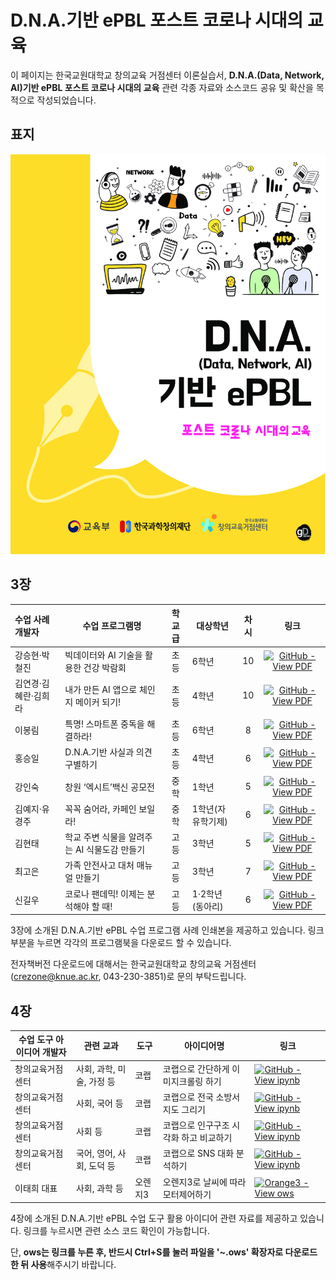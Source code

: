 # D.N.A.기반 ePBL 포스트 코로나 시대의 교육

이 페이지는 한국교원대학교 창의교육 거점센터 이론실습서, **D.N.A.(Data, Network, AI)기반 ePBL 포스트 코로나 시대의 교육** 관련 각종 자료와 소스코드 공유 및 확산을 목적으로 작성되었습니다.





## 표지

![이론서표지.png](https://github.com/anespart1/crezone_ebooks/blob/main/%EC%9D%B4%EB%A1%A0%EC%84%9C%ED%91%9C%EC%A7%80.png?raw=true)





## 3장

| 수업 사례 개발자     | 수업 프로그램명                              | 학교급 | 대상학년          | 차시 |                             링크                             |
| :------------------- | -------------------------------------------- | :----: | ----------------- | :--: | :----------------------------------------------------------: |
| 강승현·박철진        | 빅데이터와 AI 기술을 활용한 건강 박람회      |  초등  | 6학년             |  10  | [![GitHub - View PDF](https://img.shields.io/static/v1?label=GitHub&message=View+PDF&color=blue&logo=github)](https://github.com/anespart1/crezone_ebooks/blob/main/%EB%B9%85%EB%8D%B0%EC%9D%B4%ED%84%B0%EC%99%80AI%EA%B8%B0%EC%88%A0%EC%9D%84%ED%99%9C%EC%9A%A9%ED%95%9C%EA%B1%B4%EA%B0%95%EB%B0%95%EB%9E%8C%ED%9A%8C.pdf "빅데이터와 AI 기술을 활용한 건강 박람회") |
| 김연경·김혜란·김희라 | 내가 만든 AI 앱으로 체인지 메이커 되기!      |  초등  | 4학년             |  10  | [![GitHub - View PDF](https://img.shields.io/static/v1?label=GitHub&message=View+PDF&color=blue&logo=github)](https://github.com/anespart1/crezone_ebooks/blob/main/%EB%82%B4%EA%B0%80%EB%A7%8C%EB%93%A0%EC%84%A0%ED%95%9CAI%EC%95%B1%EC%9C%BC%EB%A1%9C%EC%B2%B4%EC%9D%B8%EC%A7%80%EB%A9%94%EC%9D%B4%EC%BB%A4%EB%90%98%EA%B8%B0!.pdf "내가 만든 AI 앱으로 체인지 메이커 되기!") |
| 이봉림               | 특명! 스마트폰 중독을 해결하라!              |  초등  | 6학년             |  8   | [![GitHub - View PDF](https://img.shields.io/static/v1?label=GitHub&message=View+PDF&color=blue&logo=github)](https://github.com/anespart1/crezone_ebooks/blob/main/%ED%8A%B9%EB%AA%85!%20%EC%8A%A4%EB%A7%88%ED%8A%B8%ED%8F%B0%20%EC%A4%91%EB%8F%85%EC%9D%84%20%ED%95%B4%EA%B2%B0%ED%95%98%EB%9D%BC!.pdf "특명! 스마트폰 중독을 해결하라!") |
| 홍승일               | D.N.A.기반 사실과 의견 구별하기              |  초등  | 4학년             |  6   | [![GitHub - View PDF](https://img.shields.io/static/v1?label=GitHub&message=View+PDF&color=blue&logo=github)](https://github.com/anespart1/crezone_ebooks/blob/main/DNA%EA%B8%B0%EB%B0%98%EC%82%AC%EC%8B%A4%EA%B3%BC%EC%9D%98%EA%B2%AC%EA%B5%AC%EB%B3%84%ED%95%98%EA%B8%B0.pdf "D.N.A.기반 사실과 의견 구별하기") |
| 강인숙               | 창원 ‘엑시트’백신 공모전                     |  중학  | 1학년             |  5   | [![GitHub - View PDF](https://img.shields.io/static/v1?label=GitHub&message=View+PDF&color=green&logo=github)](https://github.com/anespart1/crezone_ebooks/blob/main/%EC%B0%BD%EC%9B%90%EC%97%91%EC%8B%9C%ED%8A%B8%EB%B0%B1%EC%8B%A0%EA%B3%B5%EB%AA%A8%EC%A0%84.pdf "창원 ‘엑시트’백신 공모전") |
| 김예지·유경주        | 꼭꼭 숨어라, 카페인 보일라!                  |  중학  | 1학년(자유학기제) |  6   | [![GitHub - View PDF](https://img.shields.io/static/v1?label=GitHub&message=View+PDF&color=green&logo=github)](https://github.com/anespart1/crezone_ebooks/blob/main/%EA%BC%AD%EA%BC%AD%EC%88%A8%EC%96%B4%EB%9D%BC%2C%EC%B9%B4%ED%8E%98%EC%9D%B8%EB%B3%B4%EC%9D%BC%EB%9D%BC!.pdf "꼭꼭 숨어라, 카페인 보일라!") |
| 김현태               | 학교 주변 식물을 알려주는 AI 식물도감 만들기 |  고등  | 3학년             |  5   | [![GitHub - View PDF](https://img.shields.io/static/v1?label=GitHub&message=View+PDF&color=orange&logo=github)](https://github.com/anespart1/crezone_ebooks/blob/main/%ED%95%99%EA%B5%90%EC%A3%BC%EB%B3%80%EC%8B%9D%EB%AC%BC%EC%9D%84%EC%95%8C%EB%A0%A4%EC%A3%BC%EB%8A%94AI%EC%8B%9D%EB%AC%BC%EB%8F%84%EA%B0%90%EB%A7%8C%EB%93%A4%EA%B8%B0.pdf "학교 주변 식물을 알려주는 AI 식물도감 만들기") |
| 최고은               | 가족 안전사고 대처 매뉴얼 만들기             |  고등  | 3학년             |  7   | [![GitHub - View PDF](https://img.shields.io/static/v1?label=GitHub&message=View+PDF&color=orange&logo=github)](https://github.com/anespart1/crezone_ebooks/blob/main/%EA%B0%80%EC%A1%B1%EC%95%88%EC%A0%84%EC%82%AC%EA%B3%A0%EB%8C%80%EC%B2%98%EB%A7%A4%EB%89%B4%EC%96%BC%EB%A7%8C%EB%93%A4%EA%B8%B0.pdf "가족 안전사고 대처 매뉴얼 만들기") |
| 신길우               | 코로나 팬데믹! 이제는 분석해야 할 때!        |  고등  | 1·2학년(동아리)   |  6   | [![GitHub - View PDF](https://img.shields.io/static/v1?label=GitHub&message=View+PDF&color=orange&logo=github)](https://github.com/anespart1/crezone_ebooks/blob/main/%EA%B3%A0%EB%93%B1_%EC%BD%94%EB%A1%9C%EB%82%98%ED%8C%AC%EB%8D%B0%EB%AF%B9!%EC%9D%B4%EC%A0%9C%EB%8A%94%EB%B6%84%EC%84%9D%ED%95%B4%EC%95%BC%ED%95%A0%EB%95%8C!.pdf "코로나 팬데믹! 이제는 분석해야 할 때!") |

3장에 소개된  D.N.A.기반 ePBL 수업 프로그램 사례 인쇄본을 제공하고 있습니다. 링크 부분을 누르면 각각의 프로그램북을 다운로드 할 수 있습니다.

전자책버전 다운로드에 대해서는 한국교원대학교 창의교육 거점센터([crezone@knue.ac.kr](), 043-230-3851)로 문의 부탁드립니다.





## 4장

| 수업 도구 아이디어 개발자   | 관련 교과                 | 도구 | 아이디어명                             | 링크                                                         |
| --------------------------- | ------------------------- | --------- | -------------------------------------- | ------------------------------------------------------------ |
| 창의교육거점센터 | 사회, 과학, 미술, 가정 등 | 코랩 | 코랩으로 간단하게 이미지크롤링 하기    | [![GitHub - View ipynb](https://img.shields.io/static/v1?label=GitHub&message=View+ipynb&color=lightgrey&logo=github)](https://github.com/anespart1/educationuse/blob/main/%ED%8B%B0%EC%B2%98%EB%B8%94%EB%A8%B8%EC%8B%A0%ED%99%9C%EC%9A%A9%EC%9D%84_%EC%9C%84%ED%95%9C_%EC%9D%B4%EB%AF%B8%EC%A7%80%ED%81%AC%EB%A1%A4%EB%9F%AC.ipynb "코랩으로 간단하게 이미지크롤링 하기") |
| 창의교육거점센터 | 사회, 국어 등             | 코랩 | 코랩으로 전국 소방서 지도 그리기       | [![GitHub - View ipynb](https://img.shields.io/static/v1?label=GitHub&message=View+ipynb&color=lightgrey&logo=github)](https://github.com/anespart1/educationuse/blob/main/%EB%8D%B0%EC%9D%B4%ED%84%B0%EB%A5%BC_%EA%B0%80%EC%A0%B8%EC%99%80_%EB%B0%80%EB%8F%84%EC%A7%80%EB%8F%84(Heatmap)_%EA%B7%B8%EB%A6%AC%EA%B8%B0_20210901.ipynb "코랩으로 전국 소방서 지도 그리기") |
| 창의교육거점센터 | 사회 등                   | 코랩 | 코랩으로 인구구조 시각화 하고 비교하기 | [![GitHub - View ipynb](https://img.shields.io/static/v1?label=GitHub&message=View+ipynb&color=lightgrey&logo=github)](https://github.com/anespart1/educationuse/blob/main/%EC%9D%B8%EA%B5%AC%EB%8D%B0%EC%9D%B4%ED%84%B0%EC%8B%9C%EA%B0%81%ED%99%94_%EC%A7%80%EC%97%AD%EC%9D%B8%EA%B5%AC%EA%B5%AC%EC%A1%B0%EB%B9%84%EA%B5%90_%EC%B5%9C%EC%A2%85_20210824.ipynb "코랩으로 인구구조 시각화하고 비교하기") |
| 창의교육거점센터 | 국어, 영어, 사회, 도덕 등 | 코랩 | 코랩으로 SNS 대화 분석하기             | [![GitHub - View ipynb](https://img.shields.io/static/v1?label=GitHub&message=View+ipynb&color=lightgrey&logo=github)](https://github.com/anespart1/educationuse/blob/main/%EC%B9%B4%ED%86%A1%EB%8C%80%ED%99%94%EB%82%B4%EC%97%AD%EC%9C%BC%EB%A1%9C_%EC%82%B4%ED%8E%B4%EB%B3%B4%EB%8A%94_%EC%9A%B0%EB%A6%AC%EC%9D%98_%EC%96%B8%EC%96%B4%EC%82%AC%EC%9A%A9%EC%8B%A4%ED%83%9C_20210906.ipynb "코랩으로 SNS 대화 분석하기") |
| 이태희 대표                 | 사회, 과학 등             | 오렌지3   | 오렌지3로 날씨에 따라 모터제어하기     | [![Orange3 - View ows](https://img.shields.io/static/v1?label=Orange3&message=View+ows&color=FF5F1F&logo=github)](https://raw.githubusercontent.com/anespart1/educationuse/main/iot_temperature_modified.ows "오렌지3로 날씨에 따라 모터제어하기") |

4장에 소개된  D.N.A.기반 ePBL 수업 도구 활용 아이디어 관련 자료를 제공하고 있습니다. 링크를 누르시면 관련 소스 코드 확인이 가능합니다.

단, **ows는 링크를 누른 후, 반드시 Ctrl+S를 눌러 파일을 '~.ows' 확장자로 다운로드 한 뒤 사용**해주시기 바랍니다.

